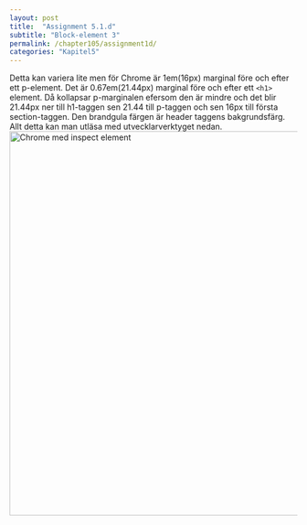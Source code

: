 ```yaml
---
layout: post
title:  "Assignment 5.1.d"
subtitle: "Block-element 3"
permalink: /chapter105/assignment1d/
categories: "Kapitel5"
---
```

Detta kan variera lite men för Chrome är 1em(16px) marginal före och efter ett p-element. Det är 0.67em(21.44px) marginal före och efter ett `<h1>` element. Då kollapsar p-marginalen efersom den är mindre och det blir 21.44px ner till h1-taggen sen 21.44 till p-taggen och sen 16px till första section-taggen.
Den brandgula färgen är header taggens bakgrundsfärg.
Allt detta kan man utläsa med utvecklarverktyget nedan. 
<img src="{{ site.url | append:site.baseurl}}/assets/images/chapter5-assignment1d.PNG" alt="Chrome med inspect element" style="width:  42rem;"/>
